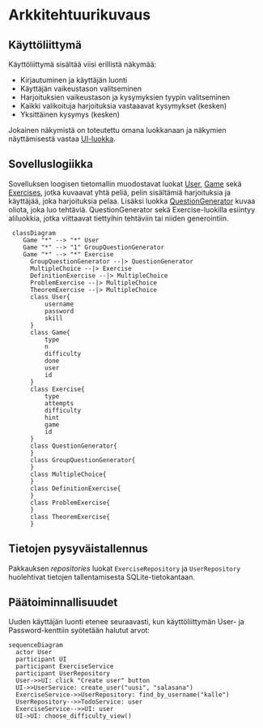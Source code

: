 # Arkkitehtuurikuvaus

## Käyttöliittymä

Käyttöliittymä sisältää viisi erillistä näkymää:
* Kirjautuminen ja käyttäjän luonti
* Käyttäjän vaikeustason valitseminen
* Harjoituksien vaikeustason ja kysymyksien tyypin valitseminen 
* Kaikki valikoituja harjoituksia vastaaavat kysymykset (kesken)
* Yksittäinen kysymys (kesken)

Jokainen näkymistä on toteutettu omana luokkanaan ja näkymien näyttämisestä vastaa [UI-luokka](https://github.com/immone/ot-harjoitustyo-s2023/blob/master/src/ui/ui.py).

## Sovelluslogiikka
Sovelluksen loogisen tietomallin muodostavat luokat [User](https://github.com/immone/ot-harjoitustyo-s2023/blob/master/src/entities/user.py), [Game](https://github.com/immone/ot-harjoitustyo-s2023/blob/master/src/entities/game.py)
sekä [Exercises](https://github.com/immone/ot-harjoitustyo-s2023/blob/master/src/entities/exercise.py), jotka kuvaavat yhtä peliä, pelin sisältämiä harjoituksia ja käyttäjää, joka harjoituksia pelaa.
Lisäksi luokka [QuestionGenerator](https://github.com/immone/ot-harjoitustyo-s2023/blob/master/src/entities/question_generator.py) kuvaa oliota, joka luo tehtäviä.
QuestionGenerator sekä Exercise-luokilla esiintyy aliluokkia, jotka viittaavat tiettyihin tehtäviin tai niiden generointiin.

```mermaid
 classDiagram
    Game "*" --> "*" User
    Game "*" --> "1" GroupQuestionGenerator
    Game "*" --> "*" Exercise
      GroupQuestionGenerator --|> QuestionGenerator
      MultipleChoice --|> Exercise
      DefinitionExercise --|> MultipleChoice
      ProblemExercise --|> MultipleChoice
      TheoremExercise --|> MultipleChoice
      class User{
          username
          password
          skill
      }
      class Game{
          type
          n
          difficulty
          done
          user
          id
      }
      class Exercise{
          type
          attempts
          difficulty
          hint
          game
          id
      }
      class QuestionGenerator{
      }
      class GroupQuestionGenerator{
      }
      class MultipleChoice{
      }
      class DefinitionExercise{
      }
      class ProblemExercise{
      }
      class TheoremExercise{
      }
```

## Tietojen pysyväistallennus

Pakkauksen _repositories_ luokat `ExerciseRepository` ja `UserRepository` huolehtivat tietojen tallentamisesta SQLite-tietokantaan.


## Päätoiminnallisuudet

Uuden käyttäjän luonti etenee seuraavasti, kun käyttöliittymän User- ja Password-kenttiin syötetään halutut arvot:

```mermaid
sequenceDiagram
  actor User
  participant UI
  participant ExerciseService
  participant UserRepository
  User->>UI: click "Create user" button
  UI->>UserService: create_user("uusi", "salasana")
  ExerciseService->>UserRepository: find_by_username("kalle")
  UserRepository-->>TodoService: user
  ExerciseService-->>UI: user
  UI->UI: choose_difficulty_view()
```

